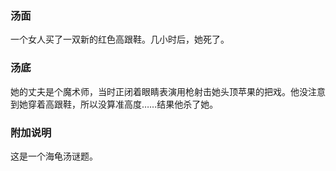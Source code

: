 
### 汤面

一个女人买了一双新的红色高跟鞋。几小时后，她死了。

### 汤底

她的丈夫是个魔术师，当时正闭着眼睛表演用枪射击她头顶苹果的把戏。他没注意到她穿着高跟鞋，所以没算准高度……结果他杀了她。

### 附加说明
这是一个海龟汤谜题。
